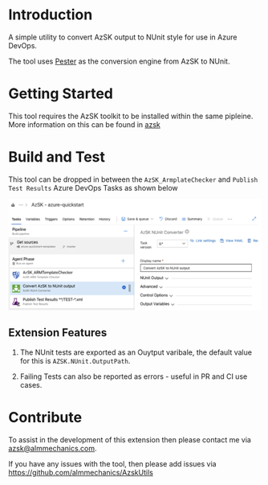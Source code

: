 # Introduction 
A simple utility to convert AzSK output to NUnit style for use in Azure DevOps.

The tool uses [Pester](https://github.com/pester/Pester) as the conversion engine from AzSK to NUnit.

# Getting Started
This tool requires the AzSK toolkit to be installed within the same pipleine. More information on this can be found in [azsk](https://azsk.azurewebsites.net)

# Build and Test
This tool can be dropped in between the  `AzSK_ArmplateChecker` and `Publish Test Results` Azure DevOps Tasks as shown below

![image](images/AzSK_Image.png)

## Extension Features
1. The NUnit tests are exported as an Ouytput varibale, the default value for this is `AZSK.NUnit.OutputPath`.

1. Failing Tests can also be reported as errors - useful in PR and CI use cases.

# Contribute
To assist in the development of this extension then please contact me via azsk@almmechanics.com.

If you have any issues with the tool, then please add issues via  https://github.com/almmechanics/AzskUtils
